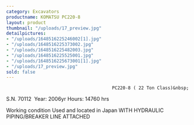 ```yaml
---
category: Excavators
productname: KOMATSU PC220-8
layout: product
thumbnail: "/uploads/17_preview.jpg"
detailpictures:
- "/uploads/1648516225246002[1].jpg"
- "/uploads/1648516225373002.jpg"
- "/uploads/1648516225482003.jpg"
- "/uploads/1648516225525001.jpg"
- "/uploads/1648516225673001[1].jpg"
- "/uploads/17_preview.jpg"
sold: false
---
```


                                            PC220-8 ( 22 Ton Class)&nbsp;

S.N. 70112&nbsp; Year: 2006yr
Hours: 14760 hrs

Working condition
Used and located in Japan
WITH HYDRAULIC PIPING/BREAKER LINE ATTACHED



